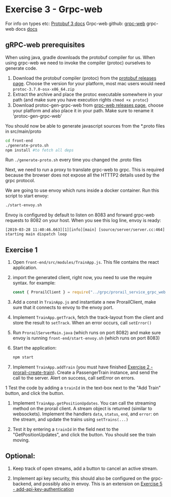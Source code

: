 # Exercise 3 - Grpc-web

For info on types etc: [Protobuf 3 docs](https://developers.google.com/protocol-buffers/docs/proto3)
Grpc-web github: [grpc-web](https://github.com/grpc/grpc-web)
grpc-web docs [docs](https://grpc.io/docs/tutorials/basic/web.html)

## gRPC-web prerequisites

When using java, gradle downloads the protobuf compiler for us. When using grpc-web
we need to invoke the compiler (protoc) ourselves to generate code.

1. Download the protobuf compiler (protoc) from the [protobuf releases page](https://github.com/protocolbuffers/protobuf/releases/tag/v3.7.0). 
   Choose the version for your platform, most mac users would need `protoc-3.7.0-osx-x86_64.zip`
1. Extract the archive and place the protoc executable somewhere in your path (and make sure you have execution rights `chmod +x protoc`)
1. Download protoc-gen-grpc-web from [grpc-web releases page](https://github.com/grpc/grpc-web/releases/tag/1.0.4), choose your platform
   and also place it in your path. Make sure to rename it 'protoc-gen-grpc-web'

You should now be able to generate javascript sources from the *.proto files in src/main/proto

```bash
cd front-end
./generate-proto.sh
npm install #to fetch all deps
```

Run `./generate-proto.sh` every time you changed the .proto files

Next, we need to run a proxy to translate grpc-web to grpc. This is required because the browser does not 
expose all the HTTTP2 details used by the grpc protocol. 

We are going to use envoy which runs inside a docker container. Run this script to start envoy:

```bash
./start-envoy.sh
``` 

Envoy is configured by default to listen on 8083 and forward grpc-web requests to 8082 on your host.
When you see this log line, envoy is ready:

`[2019-03-28 11:40:46.663][1][info][main] [source/server/server.cc:464] starting main dispatch loop` 

## Exercise 1

1. Open `front-end/src/modules/TrainApp.js`. This file contains the react application. 

1. import the generated client, right now, you need to use the require syntax. for example:

    ```js
    const { ProrailClient } = require("../grpc/prorail_service_grpc_web_pb.js")
    ```

1. Add a const in `TrainApp.js` and instantiate a new ProrailClient, make sure that it connects to envoy to the envoy port.

1. Implement `TrainApp.getTrack`, fetch the track-layout from the client and store the result to `setTrack`. 
   When an error occurs, call `setError()`

1. Run `ProrailServerMain.java` (which runs on port 8082) and make sure envoy is running `front-end/start-envoy.sh` 
   (which runs on port 8083)

1. Start the application:

    ```bash
    npm start
    ```

1. Implement `TrainApp.addTrain` (you must have finished [Exercise 2 - prorail-create-train](EXERCISE-2-prorail-create-train.md)). 
   Create a PassengerTrain instance, and send the call to the server. Alert on success, call setError on errors. 
   
1  Test the code by adding a `trainId` in the text-box next to the "Add Train" button, and click the button. 

1. Implement `TrainApp.getPositionUpdates`. You can call the streaming method on the prorail client. 
   A stream object is returned (similar to websockets). Implement the handlers `data`, `status`, `end`, and `error`:
   on the stream, and update the trains using `setTrains(...)`
   
1. Test it by entering a `trainId` in the field next to the "GetPositionUpdates", and click the button. You should see
   the train moving.
   

## Optional:

1. Keep track of open streams, add a button to cancel an active stream. 

1. Implement api key security, this should also be configured on the grpc-backend, and possibly also in envoy. This is 
   an extension on [Exercise 5 - add-api-key-authentication](EXERCISE-5-interceptors.md)
      
   
